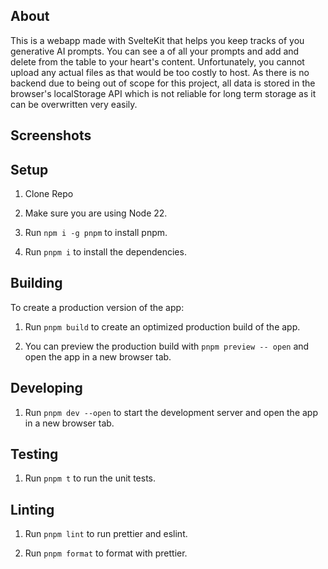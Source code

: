 ## About

This is a webapp made with SvelteKit that helps you keep tracks of you generative AI prompts. You can see a of all your
prompts and add and delete from the table to your heart's content. Unfortunately, you cannot upload any actual files as
that would be too costly to host. As there is no backend due to being out of scope for this project,
all data is stored in the browser's localStorage API which is not reliable for long term storage as it can be
overwritten very easily.

## Screenshots

## Setup

1. Clone Repo

2. Make sure you are using Node 22.

3. Run `npm i -g pnpm` to install pnpm.

4. Run `pnpm i` to install the dependencies.

## Building

To create a production version of the app:

1. Run `pnpm build` to create an optimized production build of the app.

2. You can preview the production build with `pnpm preview -- open` and open the app in a new browser tab.

## Developing

1. Run `pnpm dev --open` to start the development server and open the app in a new browser tab.

## Testing

1. Run `pnpm t` to run the unit tests.

## Linting

1. Run `pnpm lint` to run prettier and eslint.

2. Run `pnpm format` to format with prettier.
